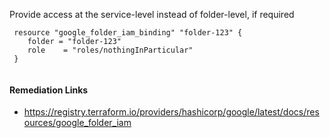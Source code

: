 
Provide access at the service-level instead of folder-level, if required

```hcl
 resource "google_folder_iam_binding" "folder-123" {
 	folder = "folder-123"
 	role    = "roles/nothingInParticular"
 }
 			
```

#### Remediation Links
 - https://registry.terraform.io/providers/hashicorp/google/latest/docs/resources/google_folder_iam

